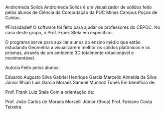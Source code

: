 Andromeda Solids
Andromeda Solids é um visualizador de sólidos feito pelos alunos de Ciência da Computação da PUC Minas Campus Poços de Caldas.

#Finalidade#
O software foi feito para ajudar os professores do CEPOC. No caso deste grupo, o Prof. Frank Stela em específico.

O programa serve para auxiliar alunos do ensino médio que estão estudando Geometria a visualizarem melhor os sólidos platônicos e os prismas, através de um ambiente 3D totalmente rotacionável e movimentável.

Autoria
Feito pelos alunos:

Eduardo Augusto Silva
Gabriel Henrique Garcia
Marcello Almeida da Silva Júnior
Rhian Luis Garcia Moraes
Samuel Munhoz Tunes
Em benefício de:

Prof. Frank Luiz Stela
Com a orientação de:

Prof. João Carlos de Moraes Morselli Júnior (Boca)
Prof. Fabiano Costa Teixeira
